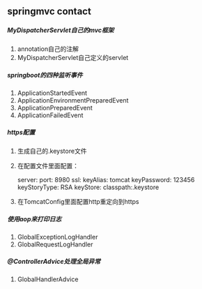## springmvc contact

##### MyDispatcherServlet自己的mvc框架
1. annotation自己的注解
2. MyDispatcherServlet自己定义的servlet

##### springboot的四种监听事件
1. ApplicationStartedEvent
2. ApplicationEnvironmentPreparedEvent
3. ApplicationPreparedEvent
4. ApplicationFailedEvent

##### https配置
1. 生成自己的.keystore文件
2. 在配置文件里面配置：

	server:
	    port: 8980
	    ssl: 
	        keyAlias: tomcat
	        keyPassword: 123456
	        keyStoryType: RSA
	        keyStore: classpath:.keystore
	        
3. 在TomcatConfig里面配置http重定向到https

##### 使用aop来打印日志
1. GlobalExceptionLogHandler
2. GlobalRequestLogHandler

##### @ControllerAdvice处理全局异常
1. GlobalHandlerAdvice
